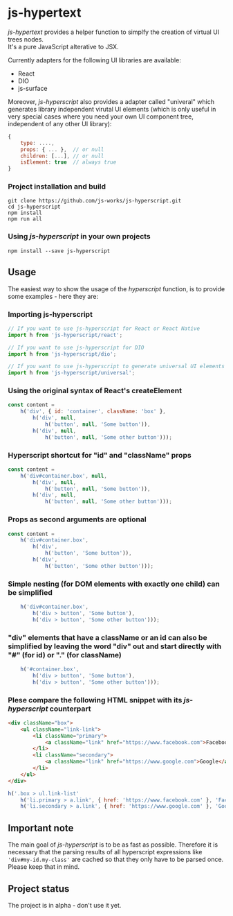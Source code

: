 # js-hypertext
*js-hypertext* provides a helper function to simplfy the creation of virtual UI trees nodes.<br>
It's a pure JavaScript alterative to JSX.

Currently adapters for the following UI libraries are available:

- React
- DIO
- js-surface

Moreover, *js-hyperscript* also provides a adapter
called "univeral" which generates library independent
virutal UI elements (which is only useful in very special
cases where you need your own UI component tree, independent of any other UI library):

```javascript
{
    type: ....,
    props: { ... },  // or null
    children: [...], // or null
    isElement: true  // always true
}
```
### Project installation and build

```
git clone https://github.com/js-works/js-hyperscript.git
cd js-hyperscript
npm install
npm run all
```

### Using *js-hyperscript* in your own projects

```
npm install --save js-hyperscript
```

## Usage

The easiest way to show the usage of the *hyperscript* function,
is to provide some examples - here they are:

### Importing js-hyperscript

```javascript
// If you want to use js-hyperscript for React or React Native
import h from 'js-hyperscript/react';

// If you want to use js-hyperscript for DIO 
import h from 'js-hyperscript/dio';

// If you want to use js-hyperscript to generate universal UI elements
import h from 'js-hyperscript/universal';
```

### Using the original syntax of React's createElement

```javascript
const content =
    h('div', { id: 'container', className: 'box' },
        h('div', null,
            h('button', null, 'Some button')),
        h('div', null,
            h('button', null, 'Some other button')));
```

### Hyperscript shortcut for "id" and "className" props

```javascript
const content =
    h('div#container.box', null,
        h('div', null,
            h('button', null, 'Some button')),
        h('div', null,
            h('button', null, 'Some other button')));
```
### Props as second arguments are optional 

```javascript
const content =
    h('div#container.box',
        h('div',
            h('button', 'Some button')),
        h('div',
            h('button', 'Some other button')));
```
### Simple nesting (for DOM elements with exactly one child) can be simplified

```javascript
    h('div#container.box',
        h('div > button', 'Some button'),
        h('div > button', 'Some other button')));
```

### "div" elements that have a className or an id can also be simplified by leaving the word "div" out and start directly with "#" (for id) or "." (for className)

```javascript
    h('#container.box',
        h('div > button', 'Some button'),
        h('div > button', 'Some other button')));
```

### Plese compare the following HTML snippet with its *js-hyperscript* counterpart

```html
<div className="box">
    <ul className="link-link">
        <li className="primary">
            <a className="link" href="https://www.facebook.com">Facebook</a>
        </li>
        <li className="secondary">
            <a className="link" href="https://www.google.com">Google</a>        
        </li>
    </ul>
</div>
```

```javascript
h('.box > ul.link-list'
    h('li.primary > a.link', { href: 'https://www.facebook.com' }, 'Facebook'),
    h('li.secondary > a.link', { href: 'https://www.google.com' }, 'Google'));
```
## Important note

The main goal of *js-hyperscript* is to be as fast as possible.
Therefore it is necessary that the parsing results of all hyperscript expressions like ```'div#my-id.my-class'``` are cached so that they only have to be parsed once.
Please keep that in mind.

## Project status

The project is in alpha - don't use it yet.
